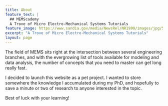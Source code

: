 ```yaml
---
title: About
feature_text: |
  ## MEMScademy
  A Trove of Micro Electro-Mechanical Systems Tutorials
feature_image: https://www.sandia.gov/media/NewsRel/NR1999/images/jpg/5_level.jpg
excerpt: "A Trove of Micro Electro-Mechanical Systems Tutorials"
layout: page
---
```


The field of MEMS sits right at the intersection between several engineering branches, and with the evergrowing list of tools available for modeling and data analysis, the number of concepts that you need to master can get long really fast.

I decided to launch this website as a pet project. I wanted to store somewhere the knowledge I accumulated during my PhD, and hopefully to save a minute or two of research to anyone interested in the topic.

Best of luck with your learning!
